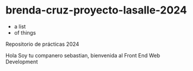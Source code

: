 # brenda-cruz-proyecto-lasalle-2024

* a list
* of things

Repositorio de prácticas 2024

Hola Soy tu companero sebastian, bienvenida al Front End Web Development
